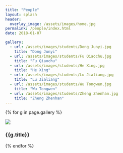 ```yaml
---
title: "People"
layout: splash
header:
  overlay_image: /assets/images/home.jpg
permalink: /people/index.html
date: 2018-01-07

gallery:
  - url: /assets/images/students/Dong Junyi.jpg
    title: "Dong Junyi"
  - url: /assets/images/students/Fu Qiaochu.jpg
    title: "Fu Qiaochu"
  - url: /assets/images/students/He Xing.jpg
    title: "He Xing"
  - url: /assets/images/students/Lu Jialiang.jpg
    title: "Lu Jialiang"
  - url: /assets/images/students/Wu Tongwen.jpg
    title: "Wu Tongwen"
  - url: /assets/images/students/Zheng Zhenhan.jpg
    title: "Zheng Zhenhan"
---
```


{% for g in page.gallery %}
<div class="member"><img src="{{g.url}}"><h3> {{g.title}}</h3></div>
{% endfor %}
